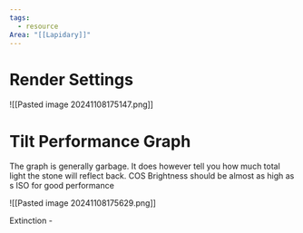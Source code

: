 ```yaml
---
tags:
  - resource
Area: "[[Lapidary]]"
---
```

# Render Settings

![[Pasted image 20241108175147.png]]

#  Tilt Performance Graph

The graph is generally garbage.  It does however tell you how much total light the stone will reflect back.  COS Brightness should be almost as high as s ISO for good performance

![[Pasted image 20241108175629.png]]

Extinction - 


